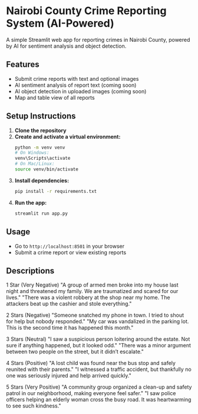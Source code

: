 # Nairobi County Crime Reporting System (AI-Powered)

A simple Streamlit web app for reporting crimes in Nairobi County, powered by AI for sentiment analysis and object detection.

## Features
- Submit crime reports with text and optional images
- AI sentiment analysis of report text (coming soon)
- AI object detection in uploaded images (coming soon)
- Map and table view of all reports

## Setup Instructions

1. **Clone the repository**
2. **Create and activate a virtual environment:**
   ```bash
   python -m venv venv
   # On Windows:
   venv\Scripts\activate
   # On Mac/Linux:
   source venv/bin/activate
   ```
3. **Install dependencies:**
   ```bash
   pip install -r requirements.txt
   ```
4. **Run the app:**
   ```bash
   streamlit run app.py
   ```

## Usage
- Go to `http://localhost:8501` in your browser
- Submit a crime report or view existing reports

## Descriptions
1  Star (Very Negative)
"A group of armed men broke into my house last night and threatened my family. We are traumatized and scared for our lives."
"There was a violent robbery at the shop near my home. The attackers beat up the cashier and stole everything."

2 Stars (Negative)
"Someone snatched my phone in town. I tried to shout for help but nobody responded."
"My car was vandalized in the parking lot. This is the second time it has happened this month."

3 Stars (Neutral)
"I saw a suspicious person loitering around the estate. Not sure if anything happened, but it looked odd."
"There was a minor argument between two people on the street, but it didn’t escalate."

4 Stars (Positive)
"A lost child was found near the bus stop and safely reunited with their parents."
"I witnessed a traffic accident, but thankfully no one was seriously injured and help arrived quickly."

5 Stars (Very Positive)
"A community group organized a clean-up and safety patrol in our neighborhood, making everyone feel safer."
"I saw police officers helping an elderly woman cross the busy road. It was heartwarming to see such kindness."
